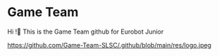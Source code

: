 # Game Team

Hi !👋 This is the Game Team github for Eurobot Junior

https://github.com/Game-Team-SLSC/.github/blob/main/res/logo.jpeg